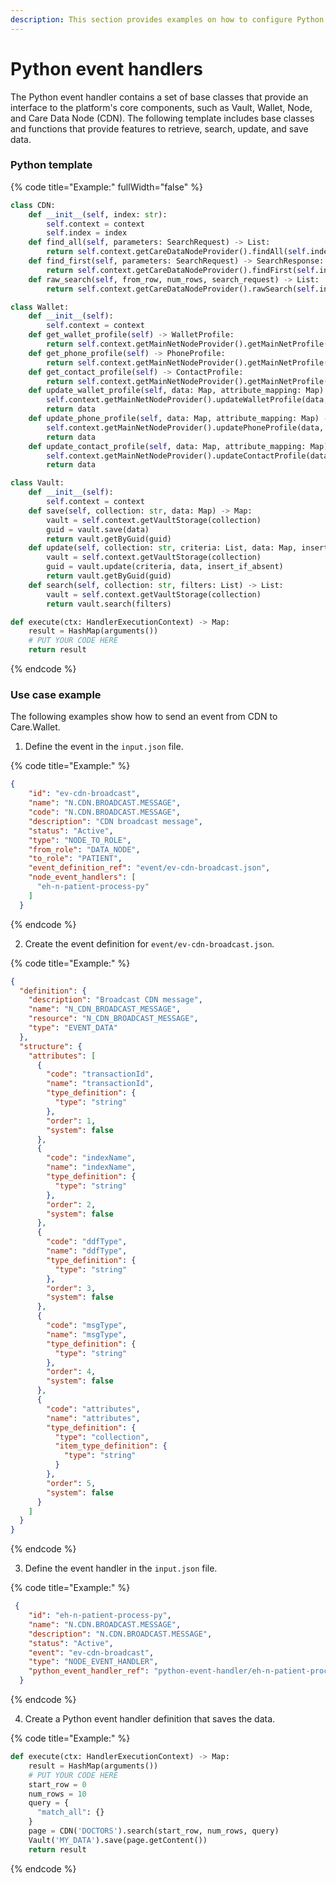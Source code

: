 ```yaml
---
description: This section provides examples on how to configure Python event handlers.
---
```


# Python event handlers

The Python event handler contains a set of base classes that provide an interface to the platform's core components, such as Vault, Wallet, Node, and Care Data Node (CDN). The following template includes base classes and functions that provide features to retrieve, search, update, and save data.

### Python template

{% code title="Example:" fullWidth="false" %}
```python
class CDN:
    def __init__(self, index: str):
        self.context = context
        self.index = index
    def find_all(self, parameters: SearchRequest) -> List:
        return self.context.getCareDataNodeProvider().findAll(self.index, parameters)
    def find_first(self, parameters: SearchRequest) -> SearchResponse:
        return self.context.getCareDataNodeProvider().findFirst(self.index, parameters)
    def raw_search(self, from_row, num_rows, search_request) -> List:
        return self.context.getCareDataNodeProvider().rawSearch(self.index, from_row, num_rows, search_request)

class Wallet:
    def __init__(self):
        self.context = context
    def get_wallet_profile(self) -> WalletProfile:
        return self.context.getMainNetNodeProvider().getMainNetProfile(ProfileType.WALLET)
    def get_phone_profile(self) -> PhoneProfile:
        return self.context.getMainNetNodeProvider().getMainNetProfile(ProfileType.PHONE)
    def get_contact_profile(self) -> ContactProfile:
        return self.context.getMainNetNodeProvider().getMainNetProfile(ProfileType.CONTACT)
    def update_wallet_profile(self, data: Map, attribute_mapping: Map) -> Map:
        self.context.getMainNetNodeProvider().updateWalletProfile(data, attribute_mapping)
        return data
    def update_phone_profile(self, data: Map, attribute_mapping: Map) -> Map:
        self.context.getMainNetNodeProvider().updatePhoneProfile(data, attribute_mapping)
        return data
    def update_contact_profile(self, data: Map, attribute_mapping: Map) -> Map:
        self.context.getMainNetNodeProvider().updateContactProfile(data, attribute_mapping)
        return data

class Vault:
    def __init__(self):
        self.context = context
    def save(self, collection: str, data: Map) -> Map:
        vault = self.context.getVaultStorage(collection)
        guid = vault.save(data)
        return vault.getByGuid(guid)
    def update(self, collection: str, criteria: List, data: Map, insert_if_absent: bool) -> Map:
        vault = self.context.getVaultStorage(collection)
        guid = vault.update(criteria, data, insert_if_absent)
        return vault.getByGuid(guid)
    def search(self, collection: str, filters: List) -> List:
        vault = self.context.getVaultStorage(collection)
        return vault.search(filters)

def execute(ctx: HandlerExecutionContext) -> Map:
    result = HashMap(arguments())
    # PUT YOUR CODE HERE
    return result
```
{% endcode %}

### Use case example

The following examples show how to send an event from CDN to Care.Wallet.

1. Define the event in the `input.json` file.

{% code title="Example:" %}
```json
{
    "id": "ev-cdn-broadcast",
    "name": "N.CDN.BROADCAST.MESSAGE",
    "code": "N.CDN.BROADCAST.MESSAGE",
    "description": "CDN broadcast message",
    "status": "Active",
    "type": "NODE_TO_ROLE",
    "from_role": "DATA_NODE",
    "to_role": "PATIENT",
    "event_definition_ref": "event/ev-cdn-broadcast.json",
    "node_event_handlers": [
      "eh-n-patient-process-py"
    ]
  }
```
{% endcode %}

2. Create the event definition for `event/ev-cdn-broadcast.json`_._

{% code title="Example:" %}
```json
{
  "definition": {
    "description": "Broadcast CDN message",
    "name": "N_CDN_BROADCAST_MESSAGE",
    "resource": "N_CDN_BROADCAST_MESSAGE",
    "type": "EVENT_DATA"
  },
  "structure": {
    "attributes": [
      {
        "code": "transactionId",
        "name": "transactionId",
        "type_definition": {
          "type": "string"
        },
        "order": 1,
        "system": false
      },
      {
        "code": "indexName",
        "name": "indexName",
        "type_definition": {
          "type": "string"
        },
        "order": 2,
        "system": false
      },
      {
        "code": "ddfType",
        "name": "ddfType",
        "type_definition": {
          "type": "string"
        },
        "order": 3,
        "system": false
      },
      {
        "code": "msgType",
        "name": "msgType",
        "type_definition": {
          "type": "string"
        },
        "order": 4,
        "system": false
      },
      {
        "code": "attributes",
        "name": "attributes",
        "type_definition": {
          "type": "collection",
          "item_type_definition": {
            "type": "string"
          }  
        },
        "order": 5,
        "system": false
      }
    ]
  }
}
```
{% endcode %}

3. Define the event handler in the `input.json` file.

{% code title="Example:" %}
```json
 {
    "id": "eh-n-patient-process-py",
    "name": "N.CDN.BROADCAST.MESSAGE",
    "description": "N.CDN.BROADCAST.MESSAGE",
    "status": "Active",
    "event": "ev-cdn-broadcast",
    "type": "NODE_EVENT_HANDLER",
    "python_event_handler_ref": "python-event-handler/eh-n-patient-process.py"
  }
```
{% endcode %}

4. Create a Python event handler definition that saves the data.

{% code title="Example:" %}
```python
def execute(ctx: HandlerExecutionContext) -> Map:
    result = HashMap(arguments())
    # PUT YOUR CODE HERE
    start_row = 0
    num_rows = 10
    query = {
      "match_all": {}
    }
    page = CDN('DOCTORS').search(start_row, num_rows, query)
    Vault('MY_DATA').save(page.getContent())
    return result
```
{% endcode %}

